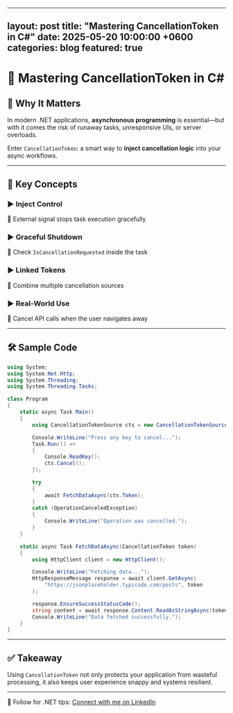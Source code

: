 
---
layout: post
title: "Mastering CancellationToken in C#"
date: 2025-05-20 10:00:00 +0600
categories: blog
featured: true
---
# 🚦 Mastering CancellationToken in C#

## 🧠 Why It Matters
In modern .NET applications, **asynchronous programming** is essential—but with it comes the risk of runaway tasks, unresponsive UIs, or server overloads.

Enter `CancellationToken`: a smart way to **inject cancellation logic** into your async workflows.

---

## 🎯 Key Concepts

### ▶️ Inject Control  
🔹 External signal stops task execution gracefully

### ▶️ Graceful Shutdown  
🔹 Check `IsCancellationRequested` inside the task

### ▶️ Linked Tokens  
🔹 Combine multiple cancellation sources

### ▶️ Real-World Use  
🔹 Cancel API calls when the user navigates away

---

## 🛠️ Sample Code

```csharp
using System;
using System.Net.Http;
using System.Threading;
using System.Threading.Tasks;

class Program
{
    static async Task Main()
    {
        using CancellationTokenSource cts = new CancellationTokenSource();

        Console.WriteLine("Press any key to cancel...");
        Task.Run(() =>
        {
            Console.ReadKey();
            cts.Cancel();
        });

        try
        {
            await FetchDataAsync(cts.Token);
        }
        catch (OperationCanceledException)
        {
            Console.WriteLine("Operation was cancelled.");
        }
    }

    static async Task FetchDataAsync(CancellationToken token)
    {
        using HttpClient client = new HttpClient();

        Console.WriteLine("Fetching data...");
        HttpResponseMessage response = await client.GetAsync(
            "https://jsonplaceholder.typicode.com/posts", token
        );

        response.EnsureSuccessStatusCode();
        string content = await response.Content.ReadAsStringAsync(token);
        Console.WriteLine("Data fetched successfully.");
    }
}
```

---

## ✅ Takeaway

Using `CancellationToken` not only protects your application from wasteful processing, it also keeps user experience snappy and systems resilient.

---

🔵 Follow for .NET tips: [Connect with me on LinkedIn](https://www.linkedin.com/mynetwork/discovery-see-all/?usecase=PEOPLE_FOLLOWS&followMember=yaseerarafat)
